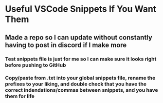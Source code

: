 # Useful VSCode Snippets If You Want Them

## Made a repo so I can update without constantly having to post in discord if I make more  

### Test snippets file is just for me so I can make sure it looks right before pushing to GitHub

### Copy/paste from .txt into your global snippets file, rename the prefixes to your liking, and double check that you have the correct indendations/commas between snippets, and you have them for life